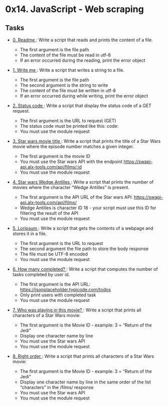 # 0x14. JavaScript - Web scraping

## Tasks
* [ 0. Readme ](./0-readme.js): Write a script that reads and prints the content of a file.
    - The first argument is the file path
    - The content of the file must be read in utf-8
    - If an error occurred during the reading, print the error object

* [ 1. Write me ](./1-writeme.js): Write a script that writes a string to a file.
    - The first argument is the file path
    - The second argument is the string to write
    - The content of the file must be written in utf-8
    - If an error occurred during while writing, print the error object

* [ 2. Status code ](./2-statuscode.js): Write a script that display the status code of a GET request.
    - The first argument is the URL to request (GET)
    - The status code must be printed like this: code: <status code>
    - You must use the module request

* [ 3. Star wars movie title ](./3-starwars_title.js): Write a script that prints the title of a Star Wars movie where the episode number matches a given integer.
    - The first argument is the movie ID
    - You must use the Star wars API with the endpoint https://swapi-api.alx-tools.com/api/films/:id
    - You must use the module request

* [ 4. Star wars Wedge Antilles ](./4-starwars_count.js): Write a script that prints the number of movies where the character “Wedge Antilles” is present.
    - The first argument is the API URL of the Star wars API: https://swapi-api.alx-tools.com/api/films/
    - Wedge Antilles is character ID 18 - your script must use this ID for filtering the result of the API
    - You must use the module request

* [ 5. Loripsum ](./5-request_store.js): Write a script that gets the contents of a webpage and stores it in a file.
    - The first argument is the URL to request
    - The second argument the file path to store the body response
    - The file must be UTF-8 encoded
    - You must use the module request

* [ 6. How many completed? ](./6-completed_tasks.js): Write a script that computes the number of tasks completed by user id.
    - The first argument is the API URL: https://jsonplaceholder.typicode.com/todos
    - Only print users with completed task
    - You must use the module request

* [ 7. Who was playing in this movie? ](./100-starwars_characters.js): Write a script that prints all characters of a Star Wars movie:
    - The first argument is the Movie ID - example: 3 = “Return of the Jedi”
    - Display one character name by line
    - You must use the Star wars API
    - You must use the module request

* [ 8. Right order ](./101-starwars_characters.js): Write a script that prints all characters of a Star Wars movie:
    - The first argument is the Movie ID - example: 3 = “Return of the Jedi”
    - Display one character name by line in the same order of the list “characters” in the /films/ response
    - You must use the Star wars API
    - You must use the module request
